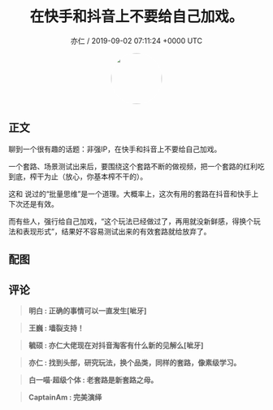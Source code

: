 <h1 align="center">在快手和抖音上不要给自己加戏。</h1>
<p align="center">
    <a>亦仁 / 2019-09-02 07:11:24 &#43;0000 UTC</a>
</p>

<div align="center">
    <img src="https://images.zsxq.com/Fn3NQqCN8nuGF86yZPXSbEsl0mb3?e=1590940799&amp;token=kIxbL07-8jAj8w1n4s9zv64FuZZNEATmlU_Vm6zD:pfbNc8W3hS0oYG_hyXXh_rHMHuc=" width="100" height="100" style="border:1px solid;border-radius:50%; color:#ffffff"/>
</div>

## 正文

<div>
聊到一个很有趣的话题：非强IP，在快手和抖音上不要给自己加戏。

一个套路、场景测试出来后，要围绕这个套路不断的做视频，把一个套路的红利吃到底，榨干为止（放心，你基本榨不干的）。

这和   说过的“批量思维”是一个道理。大概率上，这次有用的套路在抖音和快手上下次还是有效。

而有些人，强行给自己加戏，“这个玩法已经做过了，再用就没新鲜感，得换个玩法和表现形式”，结果好不容易测试出来的有效套路就给放弃了。
</div>

## 配图
<div class="image" align="center">

</div>

## 评论

<div align="left">
<div>

<blockquote >
<span> <strong>明白 : 正确的事情可以一直发生[呲牙] </strong></span>
</blockquote>

<blockquote >
<span> <strong>王巍 : 墙裂支持！ </strong></span>
</blockquote>

<blockquote >
<span> <strong>毓硕 : 亦仁大佬现在对抖音淘客有什么新的见解么[呲牙] </strong></span>
</blockquote>

<blockquote >
<span> <strong>亦仁 : 找到头部，研究玩法，换个品类，同样的套路，像素级学习。 </strong></span>
</blockquote>

<blockquote >
<span> <strong>白一喵·超级个体 : 老套路是新套路之母。 </strong></span>
</blockquote>

<blockquote >
<span> <strong>CaptainAm : 完美演绎 </strong></span>
</blockquote>

</div>
</div>